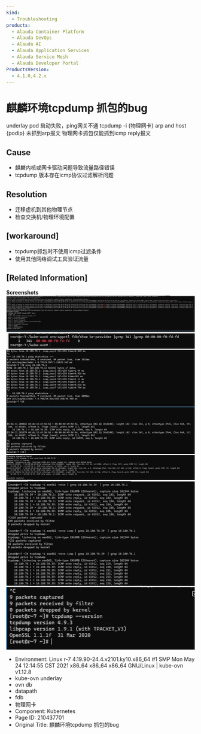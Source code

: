 ```yaml
---
kind:
  - Troubleshooting
products:
  - Alauda Container Platform
  - Alauda DevOps
  - Alauda AI
  - Alauda Application Services
  - Alauda Service Mesh
  - Alauda Developer Portal
ProductsVersion:
  - 4.1.0,4.2.x
---
```

<!-- A type of document that involves encountering a fault, diagnosing it, performing root cause analysis, and providing solutions. -->

# 麒麟环境tcpdump 抓包的bug

underlay pod 启动失败，ping网关不通 tcpdump -i {物理网卡} arp and host {podip} 未抓到arp报文 物理网卡抓包仅能抓到icmp reply报文

## Cause
- 麒麟内核或网卡驱动问题导致流量路径错误
- tcpdump 版本存在icmp协议过滤解析问题

## Resolution
- 迁移虚机到其他物理节点
- 检查交换机/物理环境配置

## [workaround]
- tcpdump抓包时不使用icmp过滤条件
- 使用其他网络调试工具验证流量

## [Related Information]
**Screenshots**
![](assets/qi-lin-huan-jing-tcpdump-zhua-bao-de-bug/image-2024-5-21_18-23-36.png)
![](assets/qi-lin-huan-jing-tcpdump-zhua-bao-de-bug/image-2024-5-21_18-24-14.png)
![](assets/qi-lin-huan-jing-tcpdump-zhua-bao-de-bug/image-2024-5-21_18-25-56.png)
![](assets/qi-lin-huan-jing-tcpdump-zhua-bao-de-bug/image-2024-5-21_18-27-56.png)
![](assets/qi-lin-huan-jing-tcpdump-zhua-bao-de-bug/image-2024-5-21_18-32-16.png)
![](assets/qi-lin-huan-jing-tcpdump-zhua-bao-de-bug/image-2024-5-21_18-32-49.png)
- Environment: Linux r-7 4.19.90-24.4.v2101.ky10.x86_64 #1 SMP Mon May 24 12:14:55 CST 2021 x86_64 x86_64 x86_64 GNU/Linux | kube-ovn v1.12.8
- kube-ovn underlay
- ovn db
- datapath
- fdb
- 物理网卡
- Component: Kubernetes
- Page ID: 210437701
- Original Title: 麒麟环境tcpdump 抓包的bug
